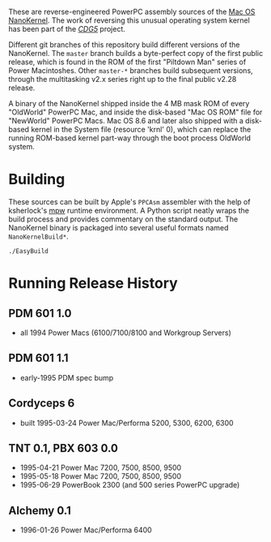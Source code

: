 These are reverse-engineered PowerPC assembly sources of the [Mac OS
NanoKernel](https://en.wikipedia.org/wiki/Mac_OS_nanokernel). The work
of reversing this unusual operating system kernel has been part of the
[*CDG5*](https://github.com/elliotnunn/cdg5) project.

Different git branches of this repository build different versions of
the NanoKernel. The `master` branch builds a byte-perfect copy of the
first public release, which is found in the ROM of the first "Piltdown
Man" series of Power Macintoshes. Other `master-*` branches build
subsequent versions, through the multitasking v2.x series right up to
the final public v2.28 release.

A binary of the NanoKernel shipped inside the 4 MB mask ROM of every
"OldWorld" PowerPC Mac, and inside the disk-based "Mac OS ROM" file for
"NewWorld" PowerPC Macs. Mac OS 8.6 and later also shipped with a
disk-based kernel in the System file (resource 'krnl' 0), which can
replace the running ROM-based kernel part-way through the boot process
OldWorld system.


# Building

These sources can be built by Apple's `PPCAsm` assembler with the help
of ksherlock's [mpw](https://github.com/ksherlock/mpw) runtime
environment. A Python script neatly wraps the build process and provides
commentary on the standard output. The NanoKernel binary is packaged
into several useful formats named `NanoKernelBuild*`.

	./EasyBuild


# Running Release History

## PDM 601 1.0

- all 1994 Power Macs (6100/7100/8100 and Workgroup Servers)

## PDM 601 1.1

- early-1995 PDM spec bump

## Cordyceps 6

- built 1995-03-24 Power Mac/Performa 5200, 5300, 6200, 6300

## TNT 0.1, PBX 603 0.0

- 1995-04-21 Power Mac 7200, 7500, 8500, 9500
- 1995-05-18 Power Mac 7200, 7500, 8500, 9500
- 1995-06-29 PowerBook 2300 (and 500 series PowerPC upgrade)

## Alchemy 0.1

- 1996-01-26 Power Mac/Performa 6400

